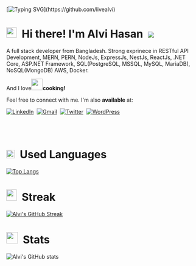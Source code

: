 [![Typing SVG](https://readme-typing-svg.herokuapp.com?font=Poppins&color=929292&size=50&center=true&vCenter=true&width=1000&height=150&lines=Welcome+to+my+GitHub+Profile!)](https://github.com/livealvi)

# <img src="assets/img/wave.gif"  width="27" height="27"> &nbsp;Hi there! I'm Alvi Hasan&nbsp; ![](https://komarev.com/ghpvc/?username=livealvi&label=PROFILE+VIEWS&color=blueviolet)

A full stack developer from Bangladesh. Strong exprinece in RESTful API Development, MERN, PERN, NodeJs, ExpressJs, NestJs, ReactJs, .NET Core, ASP.NET Framework, SQL(PostgreSQL, MSSQL, MySQL, MariaDB), NoSQL(MongoDB) AWS, Docker. <br>

And I love<img src="assets/img/sandwich.gif" width="30" height="30">**cooking!** <br>

Feel free to connect with me. I'm also **available** at: <br>

[![LinkedIn](https://img.shields.io/badge/linkedin-%230077B5.svg?style=for-the-badge&logo=linkedin&logoColor=white)](https://www.linkedin.com/in/alvihasan/)&nbsp;&nbsp;[![Gmail](https://img.shields.io/badge/Gmail-D14836?style=for-the-badge&logo=gmail&logoColor=white)](mailto:livealvi@gmail.com)&nbsp;&nbsp;[![Twitter](https://img.shields.io/badge/Twitter-%231DA1F2.svg?style=for-the-badge&logo=Twitter&logoColor=white)](https://twitter.com/livealvi1)&nbsp;&nbsp;[![WordPress](https://img.shields.io/badge/WordPress-%23117AC9.svg?style=for-the-badge&logo=WordPress&logoColor=white)](https://alvihasan.com/)

<br>
<br>

# <img src="assets/img/programming-languages.gif"  width="22" height="22"> &nbsp;Used Languages

[![Top Langs](https://github-readme-stats.vercel.app/api/top-langs/?username=livealvi&layout=compact&bg_color=151515&text_color=ffffff&card_width=445&title_color=fff)](https://github.com/anuraghazra/github-readme-stats)

# <img src="assets/img/fireflame.gif"  width="27" height="30"> &nbsp;Streak

[![Alvi's GitHub Streak](https://github-readme-streak-stats.herokuapp.com/?user=livealvi&theme=blood&fire=DD7F1C&background=151515&dates=9f9f9f&border=DD2727)](https://git.io/streak-stats)

# <img src="assets/img/rocket-joypixels.gif" display="block"  width="30" height="30"> &nbsp;Stats

![Alvi's GitHub stats](https://github-readme-stats.vercel.app/api/?username=livealvi&show_icons=true&title_color=fff&icon_color=79ff97&text_color=9f9f9f&bg_color=151515)
